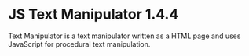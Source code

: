 # JS Text Manipulator 1.4.4
Text Manipulator is a text manipulator written as a HTML page and uses JavaScript for procedural text manipulation.

